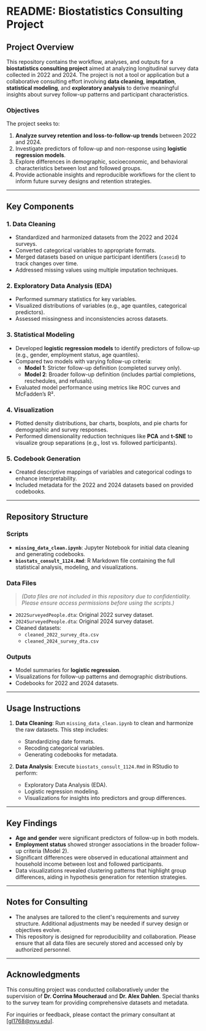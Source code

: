 
# README: Biostatistics Consulting Project

## Project Overview

This repository contains the workflow, analyses, and outputs for a **biostatistics consulting project** aimed at analyzing longitudinal survey data collected in 2022 and 2024. The project is not a tool or application but a collaborative consulting effort involving **data cleaning**, **imputation**, **statistical modeling**, and **exploratory analysis** to derive meaningful insights about survey follow-up patterns and participant characteristics.

### Objectives
The project seeks to:
1. **Analyze survey retention and loss-to-follow-up trends** between 2022 and 2024.
2. Investigate predictors of follow-up and non-response using **logistic regression models**.
3. Explore differences in demographic, socioeconomic, and behavioral characteristics between lost and followed groups.
4. Provide actionable insights and reproducible workflows for the client to inform future survey designs and retention strategies.

---

## Key Components

### 1. **Data Cleaning**
- Standardized and harmonized datasets from the 2022 and 2024 surveys.
- Converted categorical variables to appropriate formats.
- Merged datasets based on unique participant identifiers (`caseid`) to track changes over time.
- Addressed missing values using multiple imputation techniques.

### 2. **Exploratory Data Analysis (EDA)**
- Performed summary statistics for key variables.
- Visualized distributions of variables (e.g., age quantiles, categorical predictors).
- Assessed missingness and inconsistencies across datasets.

### 3. **Statistical Modeling**
- Developed **logistic regression models** to identify predictors of follow-up (e.g., gender, employment status, age quantiles).
- Compared two models with varying follow-up criteria:
  - **Model 1**: Stricter follow-up definition (completed survey only).
  - **Model 2**: Broader follow-up definition (includes partial completions, reschedules, and refusals).
- Evaluated model performance using metrics like ROC curves and McFadden’s R².

### 4. **Visualization**
- Plotted density distributions, bar charts, boxplots, and pie charts for demographic and survey responses.
- Performed dimensionality reduction techniques like **PCA** and **t-SNE** to visualize group separations (e.g., lost vs. followed participants).

### 5. **Codebook Generation**
- Created descriptive mappings of variables and categorical codings to enhance interpretability.
- Included metadata for the 2022 and 2024 datasets based on provided codebooks.

---

## Repository Structure

### **Scripts**
- **`missing_data_clean.ipynb`**: Jupyter Notebook for initial data cleaning and generating codebooks.
- **`biostats_consult_1124.Rmd`**: R Markdown file containing the full statistical analysis, modeling, and visualizations.

### **Data Files**
> *(Data files are not included in this repository due to confidentiality. Please ensure access permissions before using the scripts.)*
- `2022SurveyedPeople.dta`: Original 2022 survey dataset.
- `2024SurveyedPeople.dta`: Original 2024 survey dataset.
- Cleaned datasets:
  - `cleaned_2022_survey_dta.csv`
  - `cleaned_2024_survey_dta.csv`

### **Outputs**
- Model summaries for **logistic regression**.
- Visualizations for follow-up patterns and demographic distributions.
- Codebooks for 2022 and 2024 datasets.

---

## Usage Instructions

1. **Data Cleaning**:
   Run `missing_data_clean.ipynb` to clean and harmonize the raw datasets. This step includes:
   - Standardizing date formats.
   - Recoding categorical variables.
   - Generating codebooks for metadata.

2. **Data Analysis**:
   Execute `biostats_consult_1124.Rmd` in RStudio to perform:
   - Exploratory Data Analysis (EDA).
   - Logistic regression modeling.
   - Visualizations for insights into predictors and group differences.

---

## Key Findings

- **Age and gender** were significant predictors of follow-up in both models.
- **Employment status** showed stronger associations in the broader follow-up criteria (Model 2).
- Significant differences were observed in educational attainment and household income between lost and followed participants.
- Data visualizations revealed clustering patterns that highlight group differences, aiding in hypothesis generation for retention strategies.
---

## Notes for Consulting

- The analyses are tailored to the client's requirements and survey structure. Additional adjustments may be needed if survey design or objectives evolve.
- This repository is designed for reproducibility and collaboration. Please ensure that all data files are securely stored and accessed only by authorized personnel.

---

## Acknowledgments

This consulting project was conducted collaboratively under the supervision of **Dr. Corrina Moucheraud** and **Dr. Alex Dahlen**. Special thanks to the survey team for providing comprehensive datasets and metadata.

For inquiries or feedback, please contact the primary consultant at [gl1768@nyu.edu].
